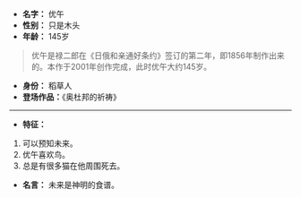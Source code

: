 
- **名字：** 优午
- **性别：** 只是木头
- **年龄：** 145岁

> 优午是禄二郎在《日俄和亲通好条约》签订的第二年，即1856年制作出来的。本作于2001年创作完成，此时优午大约145岁。

- **身份：** 稻草人
- **登场作品：**《奥杜邦的祈祷》

---

- **特征：** 

1. 可以预知未来。
2. 优午喜欢鸟。
3. 总是有很多猫在他周围死去。

- **名言：** 未来是神明的食谱。
